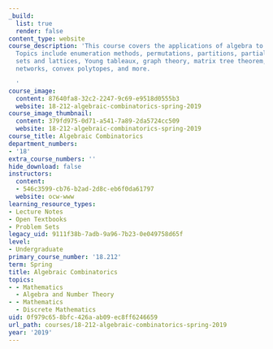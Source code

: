 ```yaml
---
_build:
  list: true
  render: false
content_type: website
course_description: 'This course covers the applications of algebra to combinatorics.
  Topics include enumeration methods, permutations, partitions, partially ordered
  sets and lattices, Young tableaux, graph theory, matrix tree theorem, electrical
  networks, convex polytopes, and more.

  '
course_image:
  content: 87640fa8-32c2-2247-9c69-e9518d0555b3
  website: 18-212-algebraic-combinatorics-spring-2019
course_image_thumbnail:
  content: 379fd975-0d71-a541-7a89-2da5724cc509
  website: 18-212-algebraic-combinatorics-spring-2019
course_title: Algebraic Combinatorics
department_numbers:
- '18'
extra_course_numbers: ''
hide_download: false
instructors:
  content:
  - 546c3599-cb76-b2ad-2d8c-eb6f0da61797
  website: ocw-www
learning_resource_types:
- Lecture Notes
- Open Textbooks
- Problem Sets
legacy_uid: 9111f38b-7adb-9a96-7b23-0e049758d65f
level:
- Undergraduate
primary_course_number: '18.212'
term: Spring
title: Algebraic Combinatorics
topics:
- - Mathematics
  - Algebra and Number Theory
- - Mathematics
  - Discrete Mathematics
uid: 0f979c65-8bfc-426a-ab09-ec8ff6246659
url_path: courses/18-212-algebraic-combinatorics-spring-2019
year: '2019'
---
```

